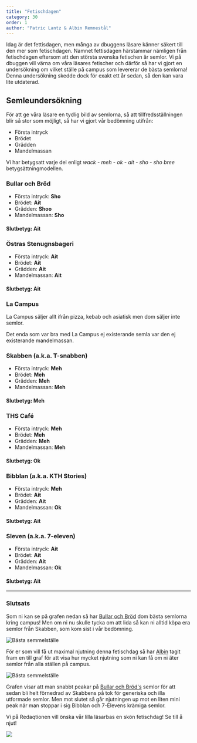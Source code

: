 ```yaml
---
title: "Fetischdagen"
category: 30
order: 1
author: "Patric Lantz & Albin Remnestål"
---
```


Idag är det fettisdagen, men många av dbuggens läsare känner säkert till den mer som fetischdagen. Namnet fettisdagen härstammar nämligen från fetischdagen eftersom att den största svenska fetischen är semlor. Vi på dbuggen vill värna om våra läsares fetischer och därför så har vi gjort en undersökning om vilket ställe på campus som levererar de bästa semlorna! Denna undersökning skedde dock för exakt ett år sedan, så den kan vara lite utdaterad.

## Semleundersökning

För att ge våra läsare en tydlig bild av semlorna, så att tillfredsställningen blir så stor som möjligt, så har vi gjort vår bedömning utifrån:

* Första intryck
* Brödet
* Grädden
* Mandelmassan

Vi har betygsatt varje del enligt *wack - meh - ok - ait - sho - sho bree* betygsättningmodellen. 

### Bullar och Bröd

* Första intryck: **Sho**
* Brödet: **Ait**
* Grädden: **Shoo**
* Mandelmassan: **Sho**

#### Slutbetyg: Ait

### Östras Stenugnsbageri

- Första intryck: **Ait**
- Brödet: **Ait**
- Grädden: **Ait**
- Mandelmassan: **Ait**

#### Slutbetyg: Ait

### La Campus

La Campus säljer allt ifrån pizza, kebab och asiatisk men dom säljer inte semlor.

Det enda som var bra med La Campus ej existerande semla var den ej existerande mandelmassan.

### Skabben (a.k.a. T-snabben)

- Första intryck: **Meh**
- Brödet: **Meh**
- Grädden: **Meh**
- Mandelmassan: **Meh**

#### Slutbetyg: Meh

### THS Café

- Första intryck: **Meh**
- Brödet: **Meh**
- Grädden: **Meh**
- Mandelmassan: **Meh**

#### Slutbetyg: Ok

### Bibblan (a.k.a. KTH Stories)

- Första intryck: **Meh**
- Brödet: **Ait**
- Grädden: **Ait**
- Mandelmassan: **Ok**

#### Slutbetyg: Ait

### Sleven (a.k.a. 7-eleven)

- Första intryck: **Ait**
- Brödet: **Ait**
- Grädden: **Ait**
- Mandelmassan: **Ok**

#### Slutbetyg: Ait

----

### Slutsats

Som ni kan se på grafen nedan så har [Bullar och Bröd](https://www.bullarochbrod.se/) dom bästa semlorna kring campus! Men om ni nu skulle tycka om att lida så kan ni alltid köpa era semlor från Skabben, som kom sist i vår bedömning.

![Bästa semmelställe](https://dbuggen.s3.amazonaws.com/fetisch-dbuggen/best-place.png)

För er som vill få ut maximal njutning denna fetischdag så har [Albin](https://github.com/remnestal) tagit fram en till graf för att visa hur mycket njutning som ni kan få om ni äter semlor från alla ställen på campus. 

![Bästa semmelställe](https://dbuggen.s3.amazonaws.com/fetisch-dbuggen/njutning.png)

Grafen visar att man snabbt peakar på [Bullar och Bröd's](https://www.bullarochbrod.se/) semlor för att sedan bli helt förnedrad av Skabbens på tok för generiska och illa utformade semlor. Men mot slutet så går njutningen up mot en liten mini peak när man stoppar i sig Bibblan och 7-Elevens krämiga semlor.



Vi på Redaqtionen vill önska vår lilla läsarbas en skön fetischdag! Se till å njut!

<img class="svg" src="https://dbuggen.s3.amazonaws.com/fetisch-dbuggen/aron2.jpg"/>

